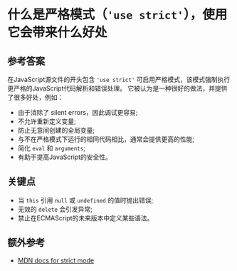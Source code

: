 # 什么是严格模式（`'use strict'`），使用它会带来什么好处

## 参考答案

在JavaScript源文件的开头包含 `'use strict'` 可启用严格模式，该模式强制执行更严格的JavaScript代码解析和错误处理。 它被认为是一种很好的做法，并提供了很多好处，例如：

* 由于消除了 silent errors，因此调试更容易;
* 不允许重新定义变量;
* 防止无意间创建的全局变量;
* 与不在严格模式下运行的相同代码相比，通常会提供更高的性能;
* 简化 `eval` 和 `arguments`;
* 有助于提高JavaScript的安全性。

## 关键点

* 当 `this` 引用 `null` 或 `undefined` 的值时抛出错误;
* 无效的 `delete` 会引发异常;
* 禁止在ECMAScript的未来版本中定义某些语法。

## 额外参考

* [MDN docs for strict mode](https://developer.mozilla.org/en-US/docs/Web/JavaScript/Reference/Strict_mode)

<!-- tags: (javascript) -->

<!-- expertise: (2) -->
